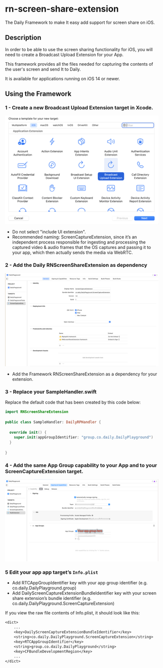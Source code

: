 # rn-screen-share-extension

The Daily Framework to make It easy add support for screen share on iOS.

## Description

In order to be able to use the screen sharing functionality for iOS, you will need to create a Broadcast Upload Extension for your App.

This framework provides all the files needed for capturing the contents of the user's screen and send It to Daily.

It is available for applications running on iOS 14 or newer.

## Using the Framework

### 1 - Create a new Broadcast Upload Extension target in Xcode.

![new_upload_extension.png](doc-images%2Fnew_upload_extension.png)

- Do not select "include UI extension".
- Recommended naming: ScreenCaptureExtension, since it’s an independent process responsible for ingesting and processing the captured video & audio frames that the OS captures and passing it to your app, which then actually sends the media via WebRTC.

### 2 - Add the Daily RNScreenShareExtension as dependency

![framework_dependency.png](doc-images%2Fframework_dependency.png)

- Add the Framework RNScreenShareExtension as a dependency for your extension.

### 3 - Replace your SampleHandler.swift

Replace the default code that has been created by this code below:

```Swift
import RNScreenShareExtension

public class SampleHandler: DailyRPHandler {

  override init() {
    super.init(appGroupIdentifier: "group.co.daily.DailyPlayground")
  }
  
}
```

### 4 - Add the same App Group capability to your App and to your ScreenCaptureExtension target.

![app-group.png](doc-images%2Fapp-group.png)

### 5 Edit your app app target’s `Info.plist`
 
- Add RTCAppGroupIdentifier key with your app group identifier (e.g. co.daily.DailyPlayground.group)
- Add DailyScreenCaptureExtensionBundleIdentifier key with your screen share extension’s bundle identifier (e.g. co.daily.DailyPlayground.ScreenCaptureExtension)

If you view the raw file contents of Info.plist, it should look like this:

```
<dict>
    ...
    <key>DailyScreenCaptureExtensionBundleIdentifier</key>
    <string>co.daily.DailyPlayground.ScreenCaptureExtension</string>
    <key>RTCAppGroupIdentifier</key>
    <string>group.co.daily.DailyPlayground</string>
    <key>CFBundleDevelopmentRegion</key>
    ...
</dict>
```
